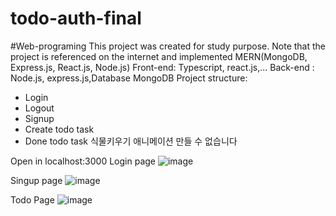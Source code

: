 # todo-auth-final

#Web-programing
This project was created for study purpose. Note that the project is referenced on the internet and implemented
MERN(MongoDB, Express.js, React.js, Node.js)
Front-end: Typescript, react.js,...
Back-end : Node.js, express.js,Database MongoDB
Project structure: 
  - Login
  - Logout
  - Signup
  - Create todo task
  - Done todo task
식물키우기 애니메이션 만들 수 없습니다

Open in localhost:3000
Login page
![image](https://user-images.githubusercontent.com/79957784/209115963-1832ad44-5c03-4b6a-bc38-43924c68bbfd.png)

Singup page
![image](https://user-images.githubusercontent.com/79957784/209116179-95204a6b-e467-4422-ae14-7932e6cc2228.png)

Todo Page
![image](https://user-images.githubusercontent.com/79957784/209116305-b260573f-3177-4e33-b8ed-ceb5b3b586f4.png)
